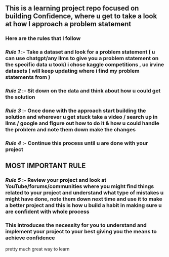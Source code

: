 ## This is a learning project repo focused on building Confidence, where u get to take a look at how I approach a problem statement

### Here are the rules that I follow 

### _**Rule 1**_ :- Take a dataset and look for a problem statement ( u can use chatgpt/any llms to give you a problem statement on the specific data u took) i chose kaggle competitions , uc irvine datasets ( will keep updating where i find my problem statements from ) 

### _**Rule 2**_ :- Sit down on the data and think about how u could get the solution 

### _**Rule 3**_ :- Once done with the approach start building the solution and wherever u get stuck take a video / search up in llms / google and figure out how to do it & how u could handle the problem and note them down make the changes

### _**Rule 4**_ :- Continue this process until u are done with your project 

## MOST IMPORTANT RULE 

### _**Rule 5**_ :- Review your project and look at YouTube/forums/communities where you might find things related to your project and understand what type of mistakes u might have done, note them down next time and use it to make a better project and this is how u build a habit in making sure u are confident with whole process 


### This introduces the necessity for you to understand and implement your project to your best giving you the means to achieve confidence 

pretty much great way to learn
